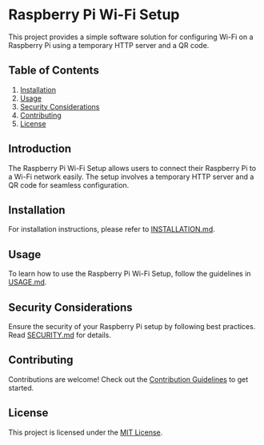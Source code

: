 # Raspberry Pi Wi-Fi Setup

This project provides a simple software solution for configuring Wi-Fi on a Raspberry Pi using a temporary HTTP server and a QR code.

## Table of Contents

1. [Installation](INSTALLATION.md)
2. [Usage](USAGE.md)
3. [Security Considerations](SECURITY.md)
4. [Contributing](CONTRIBUTING.md)
5. [License](LICENSE)

## Introduction

The Raspberry Pi Wi-Fi Setup allows users to connect their Raspberry Pi to a Wi-Fi network easily. The setup involves a temporary HTTP server and a QR code for seamless configuration.

## Installation

For installation instructions, please refer to [INSTALLATION.md](INSTALLATION.md).

## Usage

To learn how to use the Raspberry Pi Wi-Fi Setup, follow the guidelines in [USAGE.md](USAGE.md).

## Security Considerations

Ensure the security of your Raspberry Pi setup by following best practices. Read [SECURITY.md](SECURITY.md) for details.

## Contributing

Contributions are welcome! Check out the [Contribution Guidelines](CONTRIBUTING.md) to get started.

## License

This project is licensed under the [MIT License](LICENSE).
